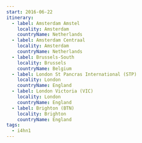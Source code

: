 ```yaml
---
start: 2016-06-22
itinerary:
  - label: Amsterdam Amstel
    locality: Amsterdam
    countryName: Netherlands
  - label: Amsterdam Centraal
    locality: Amsterdam
    countryName: Netherlands
  - label: Brussels-South
    locality: Brussels
    countryName: Belgium
  - label: London St Pancras International (STP)
    locality: London
    countryName: England
  - label: London Victoria (VIC)
    locality: London
    countryName: England
  - label: Brighton (BTN)
    locality: Brighton
    countryName: England
tags:
  - i4hn1
---
```

